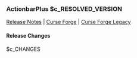 ### ActionbarPlus $c_RESOLVED_VERSION

[Release Notes](https://github.com/kapresoft/$c_REPOSITORY/releases/tag/$c_RESOLVED_VERSION) | [Curse Forge](https://www.curseforge.com/wow/addons/$c_ADDON_NAME/files) | [Curse Forge Legacy](https://legacy.curseforge.com/wow/addons/$c_ADDON_NAME/files)

#### Release Changes

$c_CHANGES

